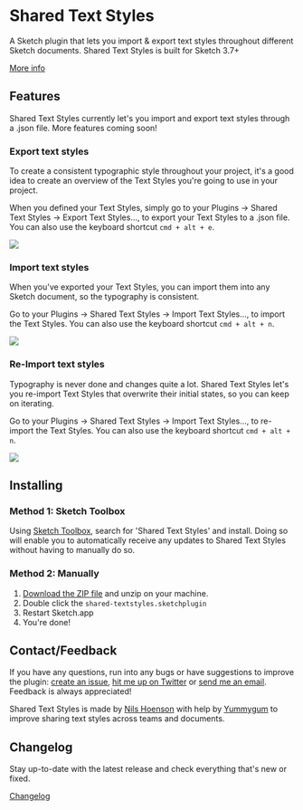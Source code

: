 # Shared Text Styles
A Sketch plugin that lets you import & export text styles throughout different Sketch documents. Shared Text Styles is built for Sketch 3.7+

[More info](http:/www./textstyl.es)

## Features
Shared Text Styles currently let's you import and export text styles through a .json file. More features coming soon!

### Export text styles
To create a consistent typographic style throughout your project, it's a good idea to create an overview of the Text Styles you're going to use in your project.

When you defined your Text Styles, simply go to your Plugins → Shared Text Styles → Export Text Styles..., to export your Text Styles to a .json file. You can also use the keyboard shortcut `cmd + alt + e`.


![](http://i.imgur.com/FSVdvaz.gif)

### Import text styles
When you've exported your Text Styles, you can import them into any Sketch document, so the typography is consistent.

Go to your Plugins → Shared Text Styles → Import Text Styles..., to import the Text Styles. You can also use the keyboard shortcut `cmd + alt + n`.

![](http://i.imgur.com/XMp1L5R.gif)

### Re-Import text styles
Typography is never done and changes quite a lot. Shared Text Styles let's you re-import Text Styles that overwrite their initial states, so you can keep on iterating.

Go to your Plugins → Shared Text Styles → Import Text Styles..., to re-import the Text Styles. You can also use the keyboard shortcut `cmd + alt + n`.

![](http://i.giphy.com/l0HlHdaHvegs9rZAs.gif)

## Installing
### Method 1: Sketch Toolbox
Using [Sketch Toolbox](http://sketchtoolbox.com/), search for 'Shared Text Styles' and install. Doing so will enable you to automatically receive any updates to Shared Text Styles without having to manually do so.

### Method 2: Manually
1. [Download the ZIP file](https://github.com/nilshoenson/shared-text-styles/archive/master.zip) and unzip on your machine.
2. Double click the `shared-textstyles.sketchplugin`
3. Restart Sketch.app
4. You're done!

## Contact/Feedback
If you have any questions, run into any bugs or have suggestions to improve the plugin: [create an issue](https://github.com/nilshoenson/shared-text-styles/issues), [hit me up on Twitter](http://twitter.com/nilshoenson) or [send me an email](mailto:nils@hoenson.eu). Feedback is always appreciated!

Shared Text Styles is made by [Nils Hoenson](https://twitter.com/nilshoenson) with help by [Yummygum](http://yummygum.com) to improve sharing text styles across teams and documents.

## Changelog
Stay up-to-date with the latest release and check everything that's new or fixed.

[Changelog](http://www.textstyl.es/changelog.html)
